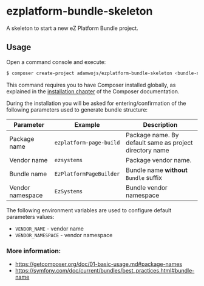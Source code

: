 # ezplatform-bundle-skeleton

A skeleton to start a new eZ Platform Bundle project.

## Usage

Open a command console and execute:

```bash
$ composer create-project adamwojs/ezplatform-bundle-skeleton <bundle-name> 
```

This command requires you to have Composer installed globally, as explained
in the [installation chapter](https://getcomposer.org/doc/00-intro.md)
of the Composer documentation.

During the installation you will be asked for entering/confirmation of the following parameters used to generate bundle structure:

| Parameter        | Example                 | Description                                               |
|------------------|-------------------------|-----------------------------------------------------------|
| Package name     | `ezplatform-page-build` | Package name. By default same as project directory name   |
| Vendor name      | `ezsystems`             | Package vendor name.                                        |
| Bundle name      | `EzPlatformPageBuilder` | Bundle name __without__ `Bundle` suffix                   |
| Vendor namespace | `EzSystems`             | Bundle vendor namespace                                   |


The following environment variables are used to configure default parameters values:

* `VENDOR_NAME` - vendor name
* `VENDOR_NAMESPACE` - vendor namespace    

### More information:

* https://getcomposer.org/doc/01-basic-usage.md#package-names
* https://symfony.com/doc/current/bundles/best_practices.html#bundle-name
